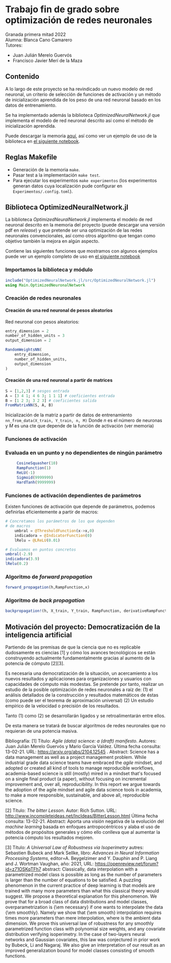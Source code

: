 # Trabajo fin de grado sobre optimización de redes neuronales  

Granada primera mitad 2022  
Alumna: Blanca Cano Camarero  
Tutores:  

- Juan Julián Merelo Guervós
- Francisco Javier Merí de la Maza

## Contenido

A lo largo de este proyecto se ha revindicado un nuevo modelo de red neuronal, un criterio de selección de funciones de activación y un método de inicialización aprendida de los peso de una red neuronal basado en los datos de entrenamiento.

Se ha implementado además la biblioteca *OptimizedNeuralNetwork.jl* que implementa el modelo de red neuronal descrito así como el método de inicialización aprendida.

Puede descargar la memoria [aquí](https://github.com/BlancaCC/TFG-Estudio-de-las-redes-neuronales/files/8942847/TFG-Blanca-Cano.pdf),
así como ver un ejemplo de uso de la biblioteca en [el siguiente notebook](https://github.com/BlancaCC/TFG-Estudio-de-las-redes-neuronales/blob/main/Memoria/capitulos/Ejemplo-uso-biblioteca.ipynb).

## Reglas Makefile

- Generación de la memoria `make`.
- Pasar test a la implementación `make test`.
- Para ejecutar los experimentos `make experimentos` (los experimentos generan datos cuya localización pude configurar en `Experimentos/.config.toml`).

## Biblioteca OptimizedNeuralNetwork.jl

La biblioteca *OptimizedNeuralNetwork.jl* implementa el modelo de red neuronal descrito en la memoria del proyecto (puede descargar una versión pdf en *release*)
y que pretende ser una optimización de las redes neuronales convencionales,
así como otros algoritmo que tengan como objetivo también la mejora en algún aspecto.

Contiene las siguientes funciones que mostramos con algunos ejemplos
puede ver un ejemplo completo de uso en [el siguiente notebook](https://github.com/BlancaCC/TFG-Estudio-de-las-redes-neuronales/blob/main/Memoria/capitulos/Ejemplo-uso-biblioteca.ipynb)

### Importamos la biblioteca y módulo

```Julia
include("OptimizedNeuralNetwork.jl/src/OptimizedNeuralNetwork.jl")
using Main.OptimizedNeuronalNetwork
```

### Creación de redes neuronales  

#### Creación de una red neuronal de pesos aleatorios

Red neuronal con pesos aleatorios:

``` Julia
entry_dimension = 2
number_of_hidden_units = 3
output_dimension = 2

RandomWeightsNN(
    entry_dimension,
    number_of_hidden_units,
    output_dimension
)
```

#### Creación de una red neuronal a partir de matrices

```Julia
S = [1,2,3] # sesgos entrada
A = [3 4 1; 4 6 3; 1 1 1] # coeficientes entrada
B = [1 2 3; 3 2 3] # coeficientes salida
FromMatrixNN(S, A, B)
```

Inicialización de la matriz a partir de datos de entrenamiento
`nn_from_data(X_train, Y_train, n, M)`
Donde $n$ es el número de neuronas y $M$ es una cte que depende de la función de activación
(ver memoria)

### Funciones de activación  

### Evaluada en un punto y no dependientes de ningún parámetro

``` Julia
     CosineSquasher(10)
     RampFunction(1)
     ReLU(-1) 
     Sigmoid(9999999)    
     HardTanh(9999999) 
```

### Funciones de activación dependientes de parámetros

Existen funciones de activación que depende de parámetros, podemos definirlas eficientemente a partir de macros:

```Julia
# Concretamos los parámetros de los que dependen
# de macros
    umbral = @ThresholdFunction(x->x,0)   
    indicadora = @IndicatorFunction(0)
    lRelu = @LReLU(0.01)

# Evaluamos en puntos concretos 
umbral(-2.9)
indicadora(3.9)
lRelu(0.2)
```

### Algoritmo de *forward propagation*

``` Julia
forward_propagation(h,RampFunction,x)
```

### Algoritmo de *back propagation*

``` Julia
backpropagation!(h, X_train, Y_train, RampFunction, derivativeRampFunction, n)
```

## Motivación del proyecto: Democratización de la inteligencia artificial

Partiendo de las premisas de que la ciencia que no es replicable dudosamente es ciencias [1] y
cómo los avances tecnológicos se están construyendo actualmente fundamentalmente gracias al aumento de la potencia de cómputo [2][3].

Es necesaria una democratización de la situación, un acercamiento a los nuevos resultados y aplicaciones
para organizaciones y usuarios con capacidades de cómputo más modestas.
Se pretende por tanto, realizar un estudio de la posible optimización de redes neuronales a raíz de: (1) el análisis detallados de la construcción y resultados matemáticos de éstas (como puede ser el teorema de aproximación universal) (2) Un estudio empírico de la velocidad o precisión de los resultados.  

Tanto (1) como (2) se desarrollarán ligados y se retroalimentarán entre ellos.

De esta manera se tratará de buscar algoritmos de redes neuronales que no requieran de una potencia masiva.

Bibliografía:
[1] Título: *Agile (data) science: a (draft) manifesto*. Autores: Juan Julián Merelo Guervós y  Mario García Valdez.
Última fecha consulta: 13-02-21. URL: <https://arxiv.org/abs/2104.12545> . Abstract: Science has a data management as well as a project management problem. While industrial grade data science teams have embraced the *agile* mindset, and adopted or created all kind of tools to manage reproducible workflows, academia-based science is still (mostly) mired in a mindset that's focused on a single final product (a paper), without focusing on incremental improvement and, over all, reproducibility. In this report we argue towards the adoption of the agile mindset and agile data science tools in academia, to make a more responsible, sustainable, and above all, reproducible science.

[2] Título: *The bitter Lesson*. Autor: Rich Sutton. URL:  <http://www.incompleteideas.net/IncIdeas/BitterLesson.html>
Última fecha consulta: 13-02-21. Abstract: Aporta una visión negativa de la evolución del *machine learning* basada en enfoques antropocéntricos
y alaba el uso de métodos de propósitos generales  y cómo ello conlleva que al aumentar la potencia cómputo los resultados mejoren.

[3] Título: *A Universal Law of Robustness via Isoperimetry*
autres: Sebastien Bubeck and Mark Sellke,
libro: *Advances in Neural Information Processing Systems*,
editor=A. Beygelzimer and Y. Dauphin and P. Liang and J. Wortman Vaughan,
año: 2021,
URL: <https://openreview.net/forum?id=z71OSKqTFh7>
abstract: Classically, data interpolation with a parametrized model class is possible as long as the number of parameters is larger than the number of equations to be satisfied. A puzzling phenomenon in the current practice of deep learning is that models are trained with many more parameters than what this classical theory would suggest. We propose a theoretical explanation for this phenomenon. We prove that for a broad class of data distributions and model classes, overparametrization is {\em necessary} if one wants to interpolate the data {\em smoothly}. Namely we show that {\em smooth} interpolation requires
 times more parameters than mere interpolation, where
 is the ambient data dimension. We prove this universal law of robustness for any smoothly parametrized function class with polynomial size weights, and any covariate distribution verifying isoperimetry. In the case of two-layers neural networks and Gaussian covariates, this law was conjectured in prior work by Bubeck, Li and Nagaraj. We also give an interpretation of our result as an improved generalization bound for model classes consisting of smooth functions.
